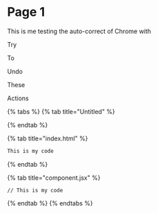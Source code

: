 # Page 1



This is me testing the auto-correct of Chrome with 

Try

To

Undo

These

Actions

{% tabs %}
{% tab title="Untitled" %}

{% endtab %}

{% tab title="index.html" %}
```html
This is my code
```
{% endtab %}

{% tab title="component.jsx" %}
```
// This is my code
```
{% endtab %}
{% endtabs %}
